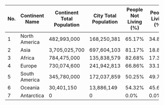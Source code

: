 | No. | Continent Name | Continent Total Population | City Total Population | People Not Living (%) | People Living (%) |
| --- | --- | --- | --- | --- | --- |
| 1| North America | 482,993,000 | 168,250,381 | 65.17% | 34.83% | |
| 2| Asia | 3,705,025,700 | 697,604,103 | 81.17% | 18.83% | |
| 3| Africa | 784,475,000 | 135,838,579 | 82.68% | 17.32% | |
| 4| Europe | 730,074,600 | 241,942,813 | 66.86% | 33.14% | |
| 5| South America | 345,780,000 | 172,037,859 | 50.25% | 49.75% | |
| 6| Oceania | 30,401,150 | 13,886,149 | 54.32% | 45.68% | |
| 7| Antarctica | 0 | 0 | 0.0% | 0.0% | |
